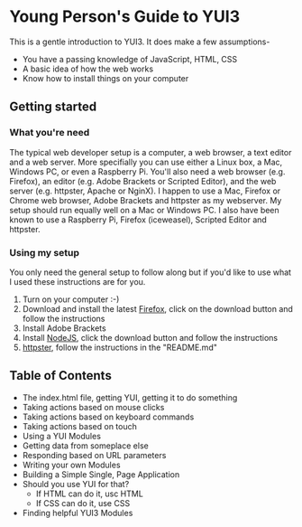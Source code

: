 
# Young Person's Guide to YUI3

This is a gentle introduction to YUI3. It does make a few assumptions-

* You have a passing knowledge of JavaScript, HTML, CSS
* A basic idea of how the web works
* Know how to install things on your computer

## Getting started

### What you're need

The typical web developer setup is a computer, a web browser, a text editor and a web server.
More specifially you can use either a Linux box, a Mac, Windows PC, or even a Raspberry Pi. You'll also
need a web browser (e.g. Firefox), an editor (e.g. Adobe Brackets or Scripted Editor), 
and the web server (e.g. httpster, Apache or NginX).  I happen to use a Mac, Firefox or Chrome web browser, 
Adobe Brackets and httpster as my webserver. My setup should run equally well on a Mac or Windows PC. I
also have been known to use a Raspberry Pi, Firefox (iceweasel), Scripted Editor and httpster.


### Using my setup

You only need the general setup to follow along but if you'd like to use what I used these instructions
are for you.

1) Turn on your computer :-)
2) Download and install the latest [Firefox](http://www.mozilla.org), click on the download button and follow the instructions
3) Install Adobe Brackets
4) Install [NodeJS](http://nodejs.org), click the download button and follow the instructions
5) [httpster](https://github.com/SimbCo/httpster), follow the instructions in the "README.md"

## Table of Contents

* The index.html file, getting YUI, getting it to do something
* Taking actions based on mouse clicks
* Taking actions based on keyboard commands
* Taking actions based on touch
* Using a YUI Modules
* Getting data from someplace else
* Responding based on URL parameters
* Writing your own Modules
* Building a Simple Single, Page Application
* Should you use YUI for that?
    * If HTML can do it, usc HTML
    * If CSS can do it, use CSS
* Finding helpful YUI3 Modules



